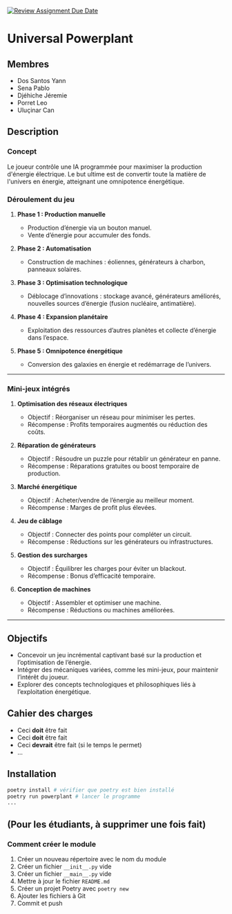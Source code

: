 [![Review Assignment Due Date](https://classroom.github.com/assets/deadline-readme-button-22041afd0340ce965d47ae6ef1cefeee28c7c493a6346c4f15d667ab976d596c.svg)](https://classroom.github.com/a/oOQR1xPR)
# Universal Powerplant

## Membres

- Dos Santos Yann
- Sena Pablo
- Djéhiche Jéremie
- Porret Leo
- Uluçinar Can

## Description

### Concept  
Le joueur contrôle une IA programmée pour maximiser la production d'énergie électrique. Le but ultime est de convertir toute la matière de l'univers en énergie, atteignant une omnipotence énergétique.

### Déroulement du jeu  
1. **Phase 1 : Production manuelle**  
   - Production d’énergie via un bouton manuel.  
   - Vente d’énergie pour accumuler des fonds.  

2. **Phase 2 : Automatisation**  
   - Construction de machines : éoliennes, générateurs à charbon, panneaux solaires.  

3. **Phase 3 : Optimisation technologique**  
   - Déblocage d’innovations : stockage avancé, générateurs améliorés, nouvelles sources d’énergie (fusion nucléaire, antimatière).  

4. **Phase 4 : Expansion planétaire**  
   - Exploitation des ressources d’autres planètes et collecte d’énergie dans l’espace.  

5. **Phase 5 : Omnipotence énergétique**  
   - Conversion des galaxies en énergie et redémarrage de l’univers.  

---

### Mini-jeux intégrés  
1. **Optimisation des réseaux électriques**  
   - Objectif : Réorganiser un réseau pour minimiser les pertes.  
   - Récompense : Profits temporaires augmentés ou réduction des coûts.  

2. **Réparation de générateurs**  
   - Objectif : Résoudre un puzzle pour rétablir un générateur en panne.  
   - Récompense : Réparations gratuites ou boost temporaire de production.  

3. **Marché énergétique**  
   - Objectif : Acheter/vendre de l’énergie au meilleur moment.  
   - Récompense : Marges de profit plus élevées.  

4. **Jeu de câblage**  
   - Objectif : Connecter des points pour compléter un circuit.  
   - Récompense : Réductions sur les générateurs ou infrastructures.  

5. **Gestion des surcharges**  
   - Objectif : Équilibrer les charges pour éviter un blackout.  
   - Récompense : Bonus d’efficacité temporaire.  

6. **Conception de machines**  
   - Objectif : Assembler et optimiser une machine.  
   - Récompense : Réductions ou machines améliorées.  

---

## Objectifs
- Concevoir un jeu incrémental captivant basé sur la production et l’optimisation de l’énergie.  
- Intégrer des mécaniques variées, comme les mini-jeux, pour maintenir l’intérêt du joueur.  
- Explorer des concepts technologiques et philosophiques liés à l’exploitation énergétique.  


## Cahier des charges

- Ceci **doit** être fait
- Ceci **doit** être fait
- Ceci **devrait** être fait (si le temps le permet)
- ...

## Installation

```bash
poetry install # vérifier que poetry est bien installé
poetry run powerplant # lancer le programme
...
```

## (Pour les étudiants, à supprimer une fois fait)

### Comment créer le module

1. Créer un nouveau répertoire avec le nom du module
2. Créer un fichier `__init__.py` vide
3. Créer un fichier `__main__.py` vide
4. Mettre à jour le fichier `README.md`
5. Créer un projet Poetry avec `poetry new`
6. Ajouter les fichiers à Git
7. Commit et push
